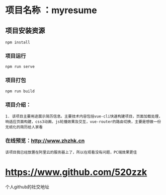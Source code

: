 # 项目名称 ：myresume

## 项目安装资源
```
npm install
```

### 项目运行
```
npm run serve
```

### 项目打包
```
npm run build
```
### 项目介绍：
    1. 该项目主要用途展示简历信息。主要技术内容包括vue-cli快速构建项目，页面加载处理，响适应页面构建，css3动画，js轮播效果及交互，vue-router的路由切换，主要是想做一份无纸化的简历给人家看

### 在线预览：http://www.zhzhk.cn
    该项目我已经放置在阿里云的服务器上了，所以在观看没有问题，PC端效果更佳

# https://www.github.com/520zzk
   个人github的社交地址
